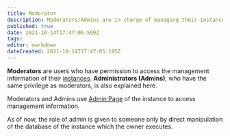 ```yaml
---
title: Moderator
description: Moderators/Admins are in charge of managing their instances using their authorities.
published: true
date: 2021-10-14T17:47:06.599Z
tags: 
editor: markdown
dateCreated: 2021-10-14T17:47:05.185Z
---
```


<!-- This translation is based on the Japanese version as of Sep 21, 2020 -->

**Moderators** are users who have permission to access the management information of their [instances](/instances). **Administrators (Admins)**, who have the same privilege as moderators, is also explained here.

Moderators and Admins use [Admin Page](/function/page_admin) of the instance to access management information.

As of now, the role of admin is given to someone only by direct manipulation of the database of the instance which the owner executes.
